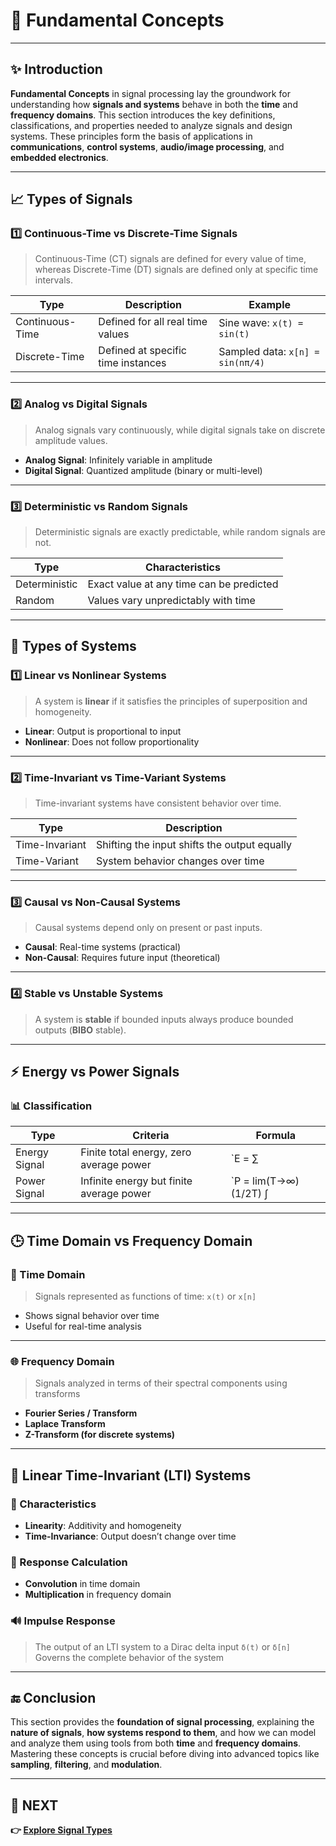 # 📘 Fundamental Concepts

---

## ✨ Introduction

**Fundamental Concepts** in signal processing lay the groundwork for understanding how **signals and systems** behave in both the **time** and **frequency domains**. This section introduces the key definitions, classifications, and properties needed to analyze signals and design systems. These principles form the basis of applications in **communications**, **control systems**, **audio/image processing**, and **embedded electronics**.

---

## 📈 Types of Signals

### 1️⃣ Continuous-Time vs Discrete-Time Signals

> Continuous-Time (CT) signals are defined for every value of time, whereas Discrete-Time (DT) signals are defined only at specific time intervals.

| Type            | Description                             | Example                  |
|-----------------|-----------------------------------------|--------------------------|
| Continuous-Time | Defined for all real time values        | Sine wave: `x(t) = sin(t)` |
| Discrete-Time   | Defined at specific time instances      | Sampled data: `x[n] = sin(nπ/4)` |

---

### 2️⃣ Analog vs Digital Signals

> Analog signals vary continuously, while digital signals take on discrete amplitude values.

- **Analog Signal**: Infinitely variable in amplitude  
- **Digital Signal**: Quantized amplitude (binary or multi-level)


---

### 3️⃣ Deterministic vs Random Signals

> Deterministic signals are exactly predictable, while random signals are not.

| Type          | Characteristics                             |
|---------------|---------------------------------------------|
| Deterministic | Exact value at any time can be predicted    |
| Random        | Values vary unpredictably with time         |

---

## 🧠 Types of Systems

### 1️⃣ Linear vs Nonlinear Systems

> A system is **linear** if it satisfies the principles of superposition and homogeneity.

- **Linear**: Output is proportional to input  
- **Nonlinear**: Does not follow proportionality

---

### 2️⃣ Time-Invariant vs Time-Variant Systems

> Time-invariant systems have consistent behavior over time.

| Type           | Description                                |
|----------------|--------------------------------------------|
| Time-Invariant | Shifting the input shifts the output equally |
| Time-Variant   | System behavior changes over time          |

---

### 3️⃣ Causal vs Non-Causal Systems

> Causal systems depend only on present or past inputs.

- **Causal**: Real-time systems (practical)  
- **Non-Causal**: Requires future input (theoretical)

---

### 4️⃣ Stable vs Unstable Systems

> A system is **stable** if bounded inputs always produce bounded outputs (**BIBO** stable).

---

## ⚡ Energy vs Power Signals

### 📊 Classification

| Type         | Criteria                                            | Formula                                     |
|--------------|-----------------------------------------------------|---------------------------------------------|
| Energy Signal| Finite total energy, zero average power             | `E = ∑ |x[n]|²` or `∫ |x(t)|² dt`            |
| Power Signal | Infinite energy but finite average power            | `P = lim(T→∞) (1/2T) ∫ |x(t)|² dt`          |


---

## 🕒 Time Domain vs Frequency Domain

### 🧾 Time Domain

> Signals represented as functions of time: `x(t)` or `x[n]`

- Shows signal behavior over time
- Useful for real-time analysis

---

### 🌐 Frequency Domain

> Signals analyzed in terms of their spectral components using transforms

- **Fourier Series / Transform**
- **Laplace Transform**
- **Z-Transform (for discrete systems)**


---

## 🔁 Linear Time-Invariant (LTI) Systems

### 🔷 Characteristics

- **Linearity**: Additivity and homogeneity
- **Time-Invariance**: Output doesn’t change over time

### 🧮 Response Calculation

- **Convolution** in time domain  
- **Multiplication** in frequency domain

### 🔊 Impulse Response

> The output of an LTI system to a Dirac delta input `δ(t)` or `δ[n]`  
> Governs the complete behavior of the system

---


## 🔚 Conclusion

This section provides the **foundation of signal processing**, explaining the **nature of signals**, **how systems respond to them**, and how we can model and analyze them using tools from both **time** and **frequency domains**. Mastering these concepts is crucial before diving into advanced topics like **sampling**, **filtering**, and **modulation**.

---

## 🔹 NEXT  
**👉 [Explore Signal Types](../Signals)**  
